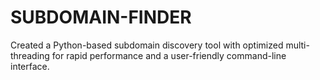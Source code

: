 # SUBDOMAIN-FINDER
Created a Python-based subdomain discovery tool with optimized multi- threading for rapid performance and a user-friendly command-line interface.
